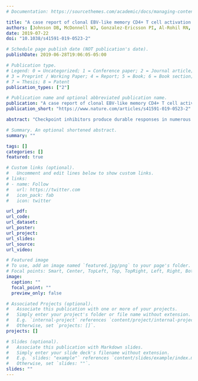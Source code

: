 ```yaml
---
# Documentation: https://sourcethemes.com/academic/docs/managing-content/

title: "A case report of clonal EBV-like memory CD4+ T cell activation in fatal checkpoint inhibitor-induced encephalitis"
authors: [Johnson DB, McDonnell WJ, Gonzalez-Ericsson PI, Al-Rohil RN, Mobley BC, Salem J, Wang DY, Sanchez V, Wang Y, Chastain CA, Barker K, Liang Y, Warren S, Beechem JM, Menzies AM, Tio M, Long GV, Cohen JV, Guidon AC, O’Hare M, Chandra S, Chowdhary A, Lebrun-Vignes B, Goldinger SM, Rushing EJ, Buchbinder EI, Mallal SA, Shi C, Xu Y, Moslehi JJ, Sanders ME, Sosman JA, Balko JM]
date: 2019-07-22
doi: "10.1038/s41591-019-0523-2"

# Schedule page publish date (NOT publication's date).
publishDate: 2019-06-28T19:06:05-05:00

# Publication type.
# Legend: 0 = Uncategorized; 1 = Conference paper; 2 = Journal article;
# 3 = Preprint / Working Paper; 4 = Report; 5 = Book; 6 = Book section;
# 7 = Thesis; 8 = Patent
publication_types: ["2"]

# Publication name and optional abbreviated publication name.
publication: "A case report of clonal EBV-like memory CD4+ T cell activation in fatal checkpoint inhibitor-induced encephalitis"
publication_short: "https://www.nature.com/articles/s41591-019-0523-2"

abstract: "Checkpoint inhibitors produce durable responses in numerous metastatic cancers, but immune-related adverse events (irAEs) complicate and limit their benefit. IrAEs can affect organ systems idiosyncratically; presentations range from mild and self-limited to fulminant and fatal. The molecular mechanisms underlying irAEs are poorly understood. Here, we report a fatal case of encephalitis arising during anti-programmed cell death receptor 1 therapy in a patient with metastatic melanoma. Histologic analyses revealed robust T cell infiltration and prominent programmed death ligand 1 expression. We identified 209 reported cases in global pharmacovigilance databases (across multiple cancer types) of encephalitis associated with checkpoint inhibitor regimens, with a 19% fatality rate. We performed further analyses from the index case and two additional cases to shed light on this recurrent and fulminant irAE. Spatial and multi-omic analyses pinpointed activated memory CD4+ T cells as highly enriched in the inflamed, affected region. We identified a highly oligoclonal T cell receptor repertoire, which we localized to activated memory cytotoxic (CD45RO+GZMB+Ki67+) CD4 cells. We also identified Epstein–Barr virus-specific T cell receptors and EBV+ lymphocytes in the affected region, which we speculate contributed to neural inflammation in the index case. Collectively, the three cases studied here identify CD4+ and CD8+ T cells as culprits of checkpoint inhibitor-associated immune encephalitis."

# Summary. An optional shortened abstract.
summary: ""

tags: []
categories: []
featured: true

# Custom links (optional).
#   Uncomment and edit lines below to show custom links.
# links:
# - name: Follow
#   url: https://twitter.com
#   icon_pack: fab
#   icon: twitter

url_pdf:
url_code:
url_dataset:
url_poster:
url_project:
url_slides:
url_source:
url_video:

# Featured image
# To use, add an image named `featured.jpg/png` to your page's folder.
# Focal points: Smart, Center, TopLeft, Top, TopRight, Left, Right, BottomLeft, Bottom, BottomRight.
image:
  caption: ""
  focal_point: ""
  preview_only: false

# Associated Projects (optional).
#   Associate this publication with one or more of your projects.
#   Simply enter your project's folder or file name without extension.
#   E.g. `internal-project` references `content/project/internal-project/index.md`.
#   Otherwise, set `projects: []`.
projects: []

# Slides (optional).
#   Associate this publication with Markdown slides.
#   Simply enter your slide deck's filename without extension.
#   E.g. `slides: "example"` references `content/slides/example/index.md`.
#   Otherwise, set `slides: ""`.
slides: ""
---
```

